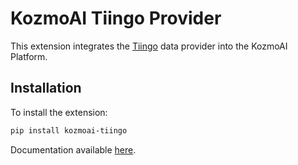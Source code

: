 # KozmoAI Tiingo Provider

This extension integrates the [Tiingo](https://www.tiingo.com/) data provider into the KozmoAI Platform.

## Installation

To install the extension:

```bash
pip install kozmoai-tiingo
```

Documentation available [here](https://docs.kozmoai.co/platform/developer_guide/contributing).
